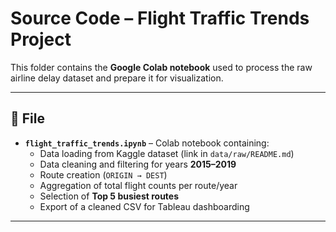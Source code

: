# Source Code – Flight Traffic Trends Project

This folder contains the **Google Colab notebook** used to process the raw airline delay dataset and prepare it for visualization.

---

## 📄 File
- **`flight_traffic_trends.ipynb`** – Colab notebook containing:
  - Data loading from Kaggle dataset (link in `data/raw/README.md`)
  - Data cleaning and filtering for years **2015–2019**
  - Route creation (`ORIGIN → DEST`)
  - Aggregation of total flight counts per route/year
  - Selection of **Top 5 busiest routes**
  - Export of a cleaned CSV for Tableau dashboarding

---

